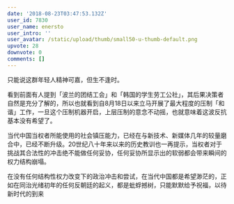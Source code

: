 ```yaml
---
date: '2018-08-23T03:47:53.132Z'
user_id: 7830
user_name: enersto
user_intro: ''
user_avatar: /static/upload/thumb/small50-u-thumb-default.png
upvote: 28
downvote: 0
comments: []
---
```


只能说这群年轻人精神可嘉，但生不逢时。

看到前面有人提到「波兰的团结工会」和「韩国的学生劳工公社」，其后果决策者自然是充分了解的，所以也就看到自8月18日以来立马开展了最大程度的压制「和谐」工作，一旦这个压制机器开启，上层压制的意念不动摇，也就意味着这波反抗基本没有希望了。

当代中国当权者所能使用的社会镇压能力，已经在与新技术、新媒体几年的较量磨合中，已经不断升级。20世纪八十年来以来的历史教训也一再提示，当权者对于挑战其合法性的冲击绝不能做任何妥协，任何妥协所显示出的软弱都会带来瞬间的权力结构崩塌。

在没有任何结构性权力改变下的政治冲击和尝试，在当代中国都是希望渺茫的，正如在同治光绪初年的任何反朝廷的起义，都是蚍蜉撼树，只能默默给予祝福，以待新时代的到来
